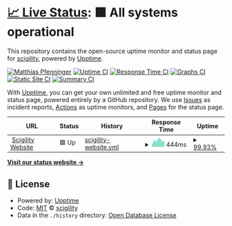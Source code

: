 # [📈 Live Status](https://scigility.github.io/scigility.github.io-monitor): <!--live status--> **🟩 All systems operational**

This repository contains the open-source uptime monitor and status page for [scigility](https://scigility.github.io/scigility.github.io-monitor), powered by [Upptime](https://github.com/upptime/upptime).

[![Matthias Pfenninger](https://img.shields.io/badge/owner-Matthias%20Pfenninger-yellow.svg?logo=slack)](https://scigility.slack.com/messages/matthias.pfenninger)
[![Uptime CI](https://github.com/koj-co/upptime/workflows/Uptime%20CI/badge.svg)](https://github.com/koj-co/upptime/actions?query=workflow%3A%22Uptime+CI%22)
[![Response Time CI](https://github.com/koj-co/upptime/workflows/Response%20Time%20CI/badge.svg)](https://github.com/koj-co/upptime/actions?query=workflow%3A%22Response+Time+CI%22)
[![Graphs CI](https://github.com/koj-co/upptime/workflows/Graphs%20CI/badge.svg)](https://github.com/koj-co/upptime/actions?query=workflow%3A%22Graphs+CI%22)
[![Static Site CI](https://github.com/koj-co/upptime/workflows/Static%20Site%20CI/badge.svg)](https://github.com/koj-co/upptime/actions?query=workflow%3A%22Static+Site+CI%22)
[![Summary CI](https://github.com/koj-co/upptime/workflows/Summary%20CI/badge.svg)](https://github.com/koj-co/upptime/actions?query=workflow%3A%22Summary+CI%22)

With [Upptime](https://upptime.js.org), you can get your own unlimited and free uptime monitor and status page, powered entirely by a GitHub repository. We use [Issues](https://github.com/scigility/scigility.github.io-monitor/issues) as incident reports, [Actions](https://github.com/scigility/scigility.github.io-monitor/actions) as uptime monitors, and [Pages](https://scigility.github.io/scigility.github.io-monitor) for the status page.

<!--start: status pages-->
<!-- This summary is generated by Upptime (https://github.com/upptime/upptime) -->
<!-- Do not edit this manually, your changes will be overwritten -->
<!-- prettier-ignore -->
| URL | Status | History | Response Time | Uptime |
| --- | ------ | ------- | ------------- | ------ |
| <img alt="" src="https://favicons.githubusercontent.com/scigility.com" height="13"> [Scigility Website](https://scigility.com) | 🟩 Up | [scigility-website.yml](https://github.com/scigility/scigility.github.io-monitor/commits/HEAD/history/scigility-website.yml) | <details><summary><img alt="Response time graph" src="./graphs/scigility-website/response-time-week.png" height="20"> 444ms</summary><br><a href="https://scigility.github.io/scigility.github.io-monitor/history/scigility-website"><img alt="Response time 448" src="https://img.shields.io/endpoint?url=https%3A%2F%2Fraw.githubusercontent.com%2Fscigility%2Fscigility.github.io-monitor%2FHEAD%2Fapi%2Fscigility-website%2Fresponse-time.json"></a><br><a href="https://scigility.github.io/scigility.github.io-monitor/history/scigility-website"><img alt="24-hour response time 321" src="https://img.shields.io/endpoint?url=https%3A%2F%2Fraw.githubusercontent.com%2Fscigility%2Fscigility.github.io-monitor%2FHEAD%2Fapi%2Fscigility-website%2Fresponse-time-day.json"></a><br><a href="https://scigility.github.io/scigility.github.io-monitor/history/scigility-website"><img alt="7-day response time 444" src="https://img.shields.io/endpoint?url=https%3A%2F%2Fraw.githubusercontent.com%2Fscigility%2Fscigility.github.io-monitor%2FHEAD%2Fapi%2Fscigility-website%2Fresponse-time-week.json"></a><br><a href="https://scigility.github.io/scigility.github.io-monitor/history/scigility-website"><img alt="30-day response time 399" src="https://img.shields.io/endpoint?url=https%3A%2F%2Fraw.githubusercontent.com%2Fscigility%2Fscigility.github.io-monitor%2FHEAD%2Fapi%2Fscigility-website%2Fresponse-time-month.json"></a><br><a href="https://scigility.github.io/scigility.github.io-monitor/history/scigility-website"><img alt="1-year response time 448" src="https://img.shields.io/endpoint?url=https%3A%2F%2Fraw.githubusercontent.com%2Fscigility%2Fscigility.github.io-monitor%2FHEAD%2Fapi%2Fscigility-website%2Fresponse-time-year.json"></a></details> | <details><summary><a href="https://scigility.github.io/scigility.github.io-monitor/history/scigility-website">99.93%</a></summary><a href="https://scigility.github.io/scigility.github.io-monitor/history/scigility-website"><img alt="All-time uptime 99.99%" src="https://img.shields.io/endpoint?url=https%3A%2F%2Fraw.githubusercontent.com%2Fscigility%2Fscigility.github.io-monitor%2FHEAD%2Fapi%2Fscigility-website%2Fuptime.json"></a><br><a href="https://scigility.github.io/scigility.github.io-monitor/history/scigility-website"><img alt="24-hour uptime 100.00%" src="https://img.shields.io/endpoint?url=https%3A%2F%2Fraw.githubusercontent.com%2Fscigility%2Fscigility.github.io-monitor%2FHEAD%2Fapi%2Fscigility-website%2Fuptime-day.json"></a><br><a href="https://scigility.github.io/scigility.github.io-monitor/history/scigility-website"><img alt="7-day uptime 99.93%" src="https://img.shields.io/endpoint?url=https%3A%2F%2Fraw.githubusercontent.com%2Fscigility%2Fscigility.github.io-monitor%2FHEAD%2Fapi%2Fscigility-website%2Fuptime-week.json"></a><br><a href="https://scigility.github.io/scigility.github.io-monitor/history/scigility-website"><img alt="30-day uptime 99.98%" src="https://img.shields.io/endpoint?url=https%3A%2F%2Fraw.githubusercontent.com%2Fscigility%2Fscigility.github.io-monitor%2FHEAD%2Fapi%2Fscigility-website%2Fuptime-month.json"></a><br><a href="https://scigility.github.io/scigility.github.io-monitor/history/scigility-website"><img alt="1-year uptime 99.99%" src="https://img.shields.io/endpoint?url=https%3A%2F%2Fraw.githubusercontent.com%2Fscigility%2Fscigility.github.io-monitor%2FHEAD%2Fapi%2Fscigility-website%2Fuptime-year.json"></a></details>

<!--end: status pages-->

[**Visit our status website →**](https://scigility.github.io/scigility.github.io-monitor)

## 📄 License

- Powered by: [Upptime](https://github.com/upptime/upptime)
- Code: [MIT](./LICENSE) © [scigility](https://scigility.github.io/scigility.github.io-monitor)
- Data in the `./history` directory: [Open Database License](https://opendatacommons.org/licenses/odbl/1-0/)
